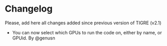 Changelog
======

Please, add here all changes added since previous version of TIGRE (v2.1)

- You can now select which GPUs to run the code on, either by name, or GPUid. By @genusn